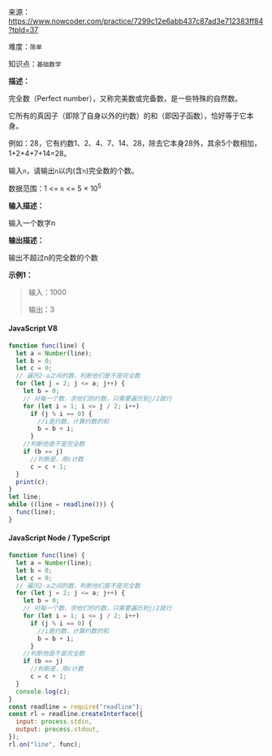 来源：<https://www.nowcoder.com/practice/7299c12e6abb437c87ad3e712383ff84?tpId=37>

难度：`简单`

知识点：`基础数学`

**描述：**

完全数（Perfect number），又称完美数或完备数，是一些特殊的自然数。

它所有的真因子（即除了自身以外的约数）的和（即因子函数），恰好等于它本身。

例如：28，它有约数1、2、4、7、14、28，除去它本身28外，其余5个数相加，1+2+4+7+14=28。

输入`n`，请输出`n`以内(含`n`)完全数的个数。

数据范围：1 <= `n` <= 5 × 10<sup>5</sup>

**输入描述：**

输入一个数字n

**输出描述：**

输出不超过n的完全数的个数

**示例1：**

> 输入：1000
>
> 输出：3

<!-- tabs:start -->

#### **JavaScript V8**

```javascript
function func(line) {
  let a = Number(line);
  let b = 0;
  let c = 0;
  // 遍历2-a之间的数，判断他们是不是完全数
  for (let j = 2; j <= a; j++) {
    let b = 0;
    // 对每一个数，求他们的约数，只需要遍历到j/2就行
    for (let i = 1; i <= j / 2; i++)
      if (j % i == 0) {
        //i是约数，计算约数的和
        b = b + i;
      }
    //判断他是不是完全数
    if (b == j)
      //判断是，用c计数
      c = c + 1;
  }
  print(c);
}
let line;
while ((line = readline())) {
  func(line);
}
```

#### **JavaScript Node / TypeScript**

```javascript
function func(line) {
  let a = Number(line);
  let b = 0;
  let c = 0;
  // 遍历2-a之间的数，判断他们是不是完全数
  for (let j = 2; j <= a; j++) {
    let b = 0;
    // 对每一个数，求他们的约数，只需要遍历到j/2就行
    for (let i = 1; i <= j / 2; i++)
      if (j % i == 0) {
        //i是约数，计算约数的和
        b = b + i;
      }
    //判断他是不是完全数
    if (b == j)
      //判断是，用c计数
      c = c + 1;
  }
  console.log(c);
}
const readline = require("readline");
const rl = readline.createInterface({
  input: process.stdin,
  output: process.stdout,
});
rl.on("line", func);
```

<!-- tabs:end -->
